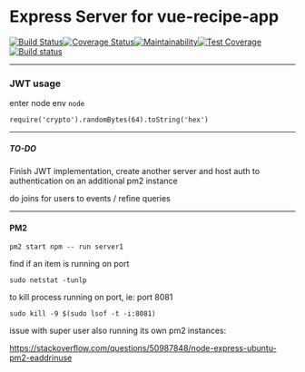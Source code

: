 # Express Server for vue-recipe-app

[![Build Status](https://travis-ci.com/MarcusYSera/vue-recipe-app.svg?branch=main)](https://travis-ci.com/MarcusYSera/vue-recipe-app)[![Coverage Status](https://coveralls.io/repos/github/MarcusYSera/vue-recipe-app/badge.svg?branch=main)](https://coveralls.io/github/MarcusYSera/vue-recipe-app?branch=main)[![Maintainability](https://api.codeclimate.com/v1/badges/850a89fa760f035cdbd8/maintainability)](https://codeclimate.com/github/MarcusYSera/vue-recipe-app/maintainability)[![Test Coverage](https://api.codeclimate.com/v1/badges/850a89fa760f035cdbd8/test_coverage)](https://codeclimate.com/github/MarcusYSera/vue-recipe-app/test_coverage)[![Build status](https://ci.appveyor.com/api/projects/status/it7t49repj2sy0e7?svg=true)](https://ci.appveyor.com/project/MarcusYSera/vue-recipe-app)

---

### JWT usage

enter node env
`node`

`require('crypto').randomBytes(64).toString('hex')`

---

##### TO-DO

Finish JWT implementation, create another server and host auth to authentication on an additional pm2 instance

do joins for users to events / refine queries

---

#### PM2

`pm2 start npm -- run server1`

find if an item is running on port

`sudo netstat -tunlp`

to kill process running on port, ie: port 8081

`sudo kill -9 $(sudo lsof -t -i:8081)`

issue with super user also running its own pm2 instances:

https://stackoverflow.com/questions/50987848/node-express-ubuntu-pm2-eaddrinuse
